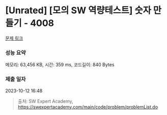 # [Unrated] [모의 SW 역량테스트] 숫자 만들기 - 4008 

[문제 링크](https://swexpertacademy.com/main/code/problem/problemDetail.do?contestProbId=AWIeRZV6kBUDFAVH) 

### 성능 요약

메모리: 63,456 KB, 시간: 359 ms, 코드길이: 840 Bytes

### 제출 일자

2023-10-12 16:48



> 출처: SW Expert Academy, https://swexpertacademy.com/main/code/problem/problemList.do